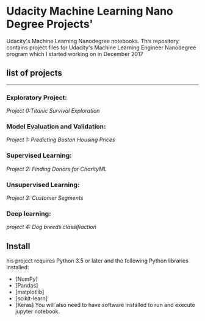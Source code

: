 # Udacity Machine Learning Nano Degree Projects'

Udacity's Machine Learning Nanodegree notebooks.
This repository contains project files  for Udacity's Machine Learning Engineer Nanodegree program which I started working on in December 2017

## list of projects
------------------------------------------
### Exploratory Project:

*Project 0:Titanic Survival Exploration*

### Model Evaluation and Validation:

*Project 1: Predicting Boston Housing Prices*

### Supervised Learning:

*Project 2: Finding Donors for CharityML*

### Unsupervised Learning:

*Project 3: Customer Segments*

### Deep learning:
 
*project 4: Dog breeds classifiaction*


## Install
his project requires Python 3.5 or later and the following Python libraries installed:

* [NumPy]
* [Pandas]
* [matplotlib]
* [scikit-learn]
* [Keras]
You will also need to have software installed to run and execute jupyter notebook.




